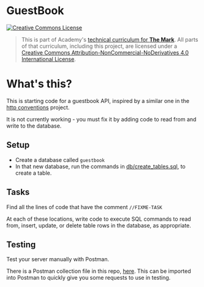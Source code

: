 # GuestBook

<a rel="license" href="http://creativecommons.org/licenses/by-nc-nd/4.0/"><img alt="Creative Commons License" style="border-width:0" src="https://i.creativecommons.org/l/by-nc-nd/4.0/88x31.png" /></a>

> This is part of Academy's [technical curriculum for **The Mark**](https://github.com/WeAreAcademy/curriculum-mark). All parts of that curriculum, including this project, are licensed under a <a rel="license" href="http://creativecommons.org/licenses/by-nc-nd/4.0/">Creative Commons Attribution-NonCommercial-NoDerivatives 4.0 International License</a>.

# What's this?

This is starting code for a guestbook API, inspired by a similar one in the [http conventions](https://github.com/WeAreAcademy/mark-nodejs-proj--http-conventions) project.

It is not currently working - you must fix it by adding code to read from and write to the database.

## Setup

- Create a database called `guestbook`
- In that new database, run the commands in [db/create_tables.sql](db/create_tables.sql), to create a table.

## Tasks

Find all the lines of code that have the comment `//FIXME-TASK`

At each of these locations, write code to execute SQL commands to read from, insert, update, or delete table rows in the database, as appropriate.

## Testing

Test your server manually with Postman.

There is a Postman collection file in this repo, [here](./postman/guestbook.postman_collection.json). This can be imported into Postman to quickly give you some requests to use in testing.

